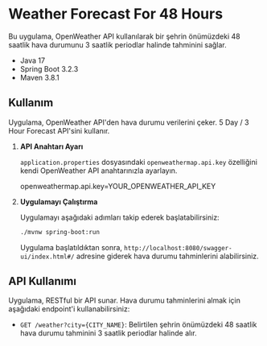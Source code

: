 # Weather Forecast For 48 Hours

Bu uygulama, OpenWeather API kullanılarak bir şehrin önümüzdeki 48 saatlik hava durumunu 3 saatlik periodlar halinde tahminini sağlar.
- Java 17 
- Spring Boot 3.2.3
- Maven 3.8.1

## Kullanım

Uygulama, OpenWeather API'den hava durumu verilerini çeker. 5 Day / 3 Hour Forecast API'sini kullanır.

1. **API Anahtarı Ayarı**

    `application.properties` dosyasındaki `openweathermap.api.key` özelliğini kendi OpenWeather API anahtarınızla ayarlayın.
   
    openweathermap.api.key=YOUR_OPENWEATHER_API_KEY

2. **Uygulamayı Çalıştırma**

    Uygulamayı aşağıdaki adımları takip ederek başlatabilirsiniz:

    ```bash
    ./mvnw spring-boot:run
    ```
    Uygulama başlatıldıktan sonra, `http://localhost:8080/swagger-ui/index.html#/` adresine giderek hava durumu tahminlerini alabilirsiniz.

## API Kullanımı

Uygulama, RESTful bir API sunar. Hava durumu tahminlerini almak için aşağıdaki endpoint'i kullanabilirsiniz:

- `GET /weather?city={CITY_NAME}`: Belirtilen şehrin önümüzdeki 48 saatlik hava durumu tahminini 3 saatlik periodlar halinde alır.
